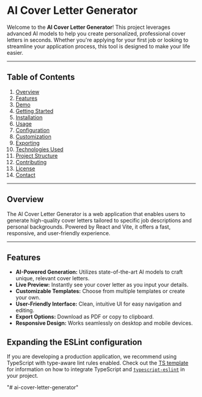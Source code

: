 # AI Cover Letter Generator

Welcome to the **AI Cover Letter Generator**! This project leverages advanced AI models to help you create personalized, professional cover letters in seconds. Whether you're applying for your first job or looking to streamline your application process, this tool is designed to make your life easier.

---

## Table of Contents

1. [Overview](#overview)
2. [Features](#features)
3. [Demo](#demo)
4. [Getting Started](#getting-started)
5. [Installation](#installation)
6. [Usage](#usage)
7. [Configuration](#configuration)
8. [Customization](#customization)
9. [Exporting](#exporting)
10. [Technologies Used](#technologies-used)
11. [Project Structure](#project-structure)
12. [Contributing](#contributing)
13. [License](#license)
14. [Contact](#contact)

---

## Overview

The AI Cover Letter Generator is a web application that enables users to generate high-quality cover letters tailored to specific job descriptions and personal backgrounds. Powered by React and Vite, it offers a fast, responsive, and user-friendly experience.

---

## Features

- **AI-Powered Generation:** Utilizes state-of-the-art AI models to craft unique, relevant cover letters.
- **Live Preview:** Instantly see your cover letter as you input your details.
- **Customizable Templates:** Choose from multiple templates or create your own.
- **User-Friendly Interface:** Clean, intuitive UI for easy navigation and editing.
- **Export Options:** Download as PDF or copy to clipboard.
- **Responsive Design:** Works seamlessly on desktop and mobile devices.

## Expanding the ESLint configuration

If you are developing a production application, we recommend using TypeScript with type-aware lint rules enabled. Check out the [TS template](https://github.com/vitejs/vite/tree/main/packages/create-vite/template-react-ts) for information on how to integrate TypeScript and [`typescript-eslint`](https://typescript-eslint.io) in your project.

"# ai-cover-letter-generator" 
